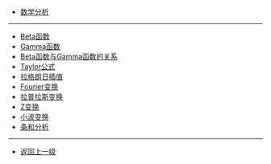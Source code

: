 * [数学分析](math/analys/README.md)
---
* [Beta函数](math/analys/beta.md)
* [Gamma函数](math/analys/gamma.md)
* [Beta函数与Gamma函数的关系](math/analys/bgrelation.md)
* [Taylor公式](math/analys/taylor.md)
* [拉格朗日插值](math/analys/lagrange.md)
* [Fourier变换](math/analys/fourier.md)
* [拉普拉斯变换](math/analys/laplace.md)
* [Z变换](math/analys/z.md)
* [小波变换]()
* [条和分析]()
---
* [返回上一级](math/README.md)
